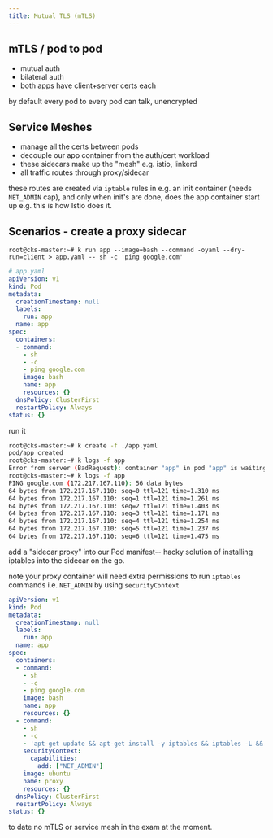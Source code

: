 ```yaml
---
title: Mutual TLS (mTLS)
---
```


## mTLS / pod to pod

- mutual auth
- bilateral auth
- both apps have client+server certs each

by default every pod to every pod can talk, unencrypted

## Service Meshes

- manage all the certs between pods
- decouple our app container from the auth/cert workload
- these sidecars make up the "mesh" e.g. istio, linkerd
- all traffic routes through proxy/sidecar

these routes are created via `iptable` rules in e.g. an init container (needs `NET_ADMIN` cap), and only when init's are done, does the app container start up e.g. this is how Istio does it.

## Scenarios - create a proxy sidecar

`root@cks-master:~# k run app --image=bash --command -oyaml --dry-run=client > app.yaml -- sh -c 'ping google.com'`

```yaml
# app.yaml
apiVersion: v1
kind: Pod
metadata:
  creationTimestamp: null
  labels:
    run: app
  name: app
spec:
  containers:
  - command:
    - sh
    - -c
    - ping google.com
    image: bash
    name: app
    resources: {}
  dnsPolicy: ClusterFirst
  restartPolicy: Always
status: {}
```

run it

```bash
root@cks-master:~# k create -f ./app.yaml 
pod/app created
root@cks-master:~# k logs -f app
Error from server (BadRequest): container "app" in pod "app" is waiting to start: ContainerCreating
root@cks-master:~# k logs -f app
PING google.com (172.217.167.110): 56 data bytes
64 bytes from 172.217.167.110: seq=0 ttl=121 time=1.310 ms
64 bytes from 172.217.167.110: seq=1 ttl=121 time=1.261 ms
64 bytes from 172.217.167.110: seq=2 ttl=121 time=1.403 ms
64 bytes from 172.217.167.110: seq=3 ttl=121 time=1.171 ms
64 bytes from 172.217.167.110: seq=4 ttl=121 time=1.254 ms
64 bytes from 172.217.167.110: seq=5 ttl=121 time=1.237 ms
64 bytes from 172.217.167.110: seq=6 ttl=121 time=1.475 ms
```

add a "sidecar proxy" into our Pod manifest-- hacky solution of installing iptables into the sidecar on the go.

note your proxy container will need extra permissions to run `iptables` commands i.e. `NET_ADMIN` by using `securityContext`

```yaml
apiVersion: v1
kind: Pod
metadata:
  creationTimestamp: null
  labels:
    run: app
  name: app
spec:
  containers:
  - command:
    - sh
    - -c
    - ping google.com
    image: bash
    name: app
    resources: {}
  - command:
    - sh
    - -c
    - 'apt-get update && apt-get install -y iptables && iptables -L && sleep 1d'
    securityContext:
      capabilities:
        add: ["NET_ADMIN"]
    image: ubuntu
    name: proxy
    resources: {}
  dnsPolicy: ClusterFirst
  restartPolicy: Always
status: {}
```

to date no mTLS or service mesh in the exam at the moment.